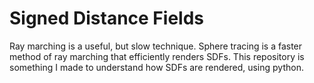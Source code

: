 # Signed Distance Fields
Ray marching is a useful, but slow technique. Sphere tracing is a faster method of ray marching that efficiently renders SDFs. This repository is something I made to understand how SDFs are rendered, using python.

